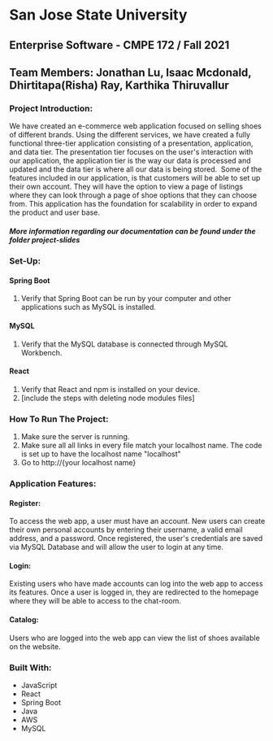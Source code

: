 # San Jose State University
## Enterprise Software - CMPE 172 / Fall 2021
## Team Members: Jonathan Lu, Isaac Mcdonald, Dhirtitapa(Risha) Ray, Karthika Thiruvallur 
 
### Project Introduction:
We have created an e-commerce web application focused on selling shoes of different brands. Using the different services, we have created a fully functional three-tier application consisting of a presentation, application, and data tier. The presentation tier focuses on the user's interaction with our application, the application tier is the way our data is processed and updated and the data tier is where all our data is being stored.  Some of the features included in our application, is that customers will be able to set up their own account. They will have the option to view a page of listings where they can look through a page of shoe options that they can choose from. This application has the foundation for scalability in order to expand the product and user base.

##### More information regarding our documentation can be found under the folder project-slides

### Set-Up:
#### Spring Boot
1. Verify that Spring Boot can be run by your computer and other applications such as MySQL is installed.

#### MySQL
1. Verify that the MySQL database is connected through MySQL Workbench.

#### React
1. Verify that React and npm is installed on your device.
2. [include the steps with deleting node modules files]

### How To Run The Project:
1. Make sure the server is running. 
2. Make sure all all links in every file match your localhost name. The code is set up to have the localhost name "localhost" 
3. Go to http://{your localhost name}

### Application Features:
#### Register: 
To access the web app, a user must have an account. New users can create their own personal accounts by entering their username, a valid email address, and a password. Once registered, the user's credentials are saved via MySQL Database and will allow the user to login at any time.
      
#### Login: 
Existing users who have made accounts can log into the web app to access its features. Once a user is logged in, they are redirected to the homepage where they will be able to access to the chat-room.

#### Catalog: 
Users who are logged into the web app can view the list of shoes available on the website.
  
### Built With: 
 - JavaScript
 - React
 - Spring Boot
 - Java
 - AWS
 - MySQL
